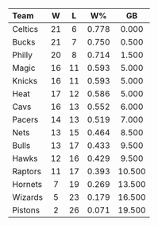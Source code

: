 | Team                             |  W  |  L  |  W%   |   GB   |
|:---------------------------------|:---:|:---:|:-----:|:------:|
| [](/r/bostonceltics) Celtics     | 21  |  6  | 0.778 | 0.000  |
| [](/r/mkebucks) Bucks            | 21  |  7  | 0.750 | 0.500  |
| [](/r/sixers) Philly             | 20  |  8  | 0.714 | 1.500  |
| [](/r/orlandomagic) Magic        | 16  | 11  | 0.593 | 5.000  |
| [](/r/nyknicks) Knicks           | 16  | 11  | 0.593 | 5.000  |
| [](/r/heat) Heat                 | 17  | 12  | 0.586 | 5.000  |
| [](/r/clevelandcavs) Cavs        | 16  | 13  | 0.552 | 6.000  |
| [](/r/pacers) Pacers             | 14  | 13  | 0.519 | 7.000  |
| [](/r/gonets) Nets               | 13  | 15  | 0.464 | 8.500  |
| [](/r/chicagobulls) Bulls        | 13  | 17  | 0.433 | 9.500  |
| [](/r/atlantahawks) Hawks        | 12  | 16  | 0.429 | 9.500  |
| [](/r/torontoraptors) Raptors    | 11  | 17  | 0.393 | 10.500 |
| [](/r/charlottehornets) Hornets  |  7  | 19  | 0.269 | 13.500 |
| [](/r/washingtonwizards) Wizards |  5  | 23  | 0.179 | 16.500 |
| [](/r/detroitpistons) Pistons    |  2  | 26  | 0.071 | 19.500 |